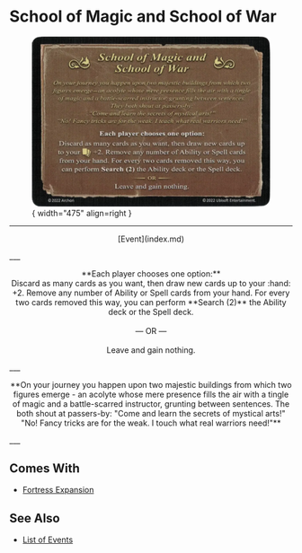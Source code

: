 # School of Magic and School of War

<figure markdown="span">

![School of Magic and School of War](../assets/events-school_of_magic_and_school_of_war.webp){ width="475" align=right }

</figure>

___
<p style="text-align: center;" markdown>[Event](index.md)</p>
___
<p style="text-align: center;" markdown>**Each player chooses one option:** <br>Discard as many cards as you want, then draw new cards up to your :hand: +2. Remove any number of Ability or Spell cards from your hand. For every two cards removed this way, you can perform **Search (2)** the Ability deck or the Spell deck.<br><br>— OR —<br><br>Leave and gain nothing.</p>
___
<p style="text-align: center;" markdown>**On your journey you happen upon two majestic buildings from which two figures emerge - an acolyte whose mere presence fills the air with a tingle of magic and  a battle-scarred instructor, grunting between sentences. The both shout at passers-by: "Come and learn the secrets of mystical arts!" "No! Fancy tricks are for the weak. I touch what real warriors need!"**</p>
___


## Comes With

- [Fortress Expansion](../content/fortress_expansion.md)


## See Also

- [List of Events](index.md)
